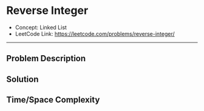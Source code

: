 # Reverse Integer

- Concept: Linked List
- LeetCode Link: https://leetcode.com/problems/reverse-integer/

---

## Problem Description

## Solution

## Time/Space Complexity

